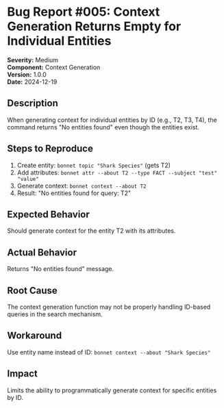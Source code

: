 # Bug Report #005: Context Generation Returns Empty for Individual Entities

**Severity:** Medium  
**Component:** Context Generation  
**Version:** 1.0.0  
**Date:** 2024-12-19

## Description
When generating context for individual entities by ID (e.g., T2, T3, T4), the command returns "No entities found" even though the entities exist.

## Steps to Reproduce
1. Create entity: `bonnet topic "Shark Species"` (gets T2)
2. Add attributes: `bonnet attr --about T2 --type FACT --subject "test" "value"`
3. Generate context: `bonnet context --about T2`
4. Result: "No entities found for query: T2"

## Expected Behavior
Should generate context for the entity T2 with its attributes.

## Actual Behavior
Returns "No entities found" message.

## Root Cause
The context generation function may not be properly handling ID-based queries in the search mechanism.

## Workaround
Use entity name instead of ID: `bonnet context --about "Shark Species"`

## Impact
Limits the ability to programmatically generate context for specific entities by ID.